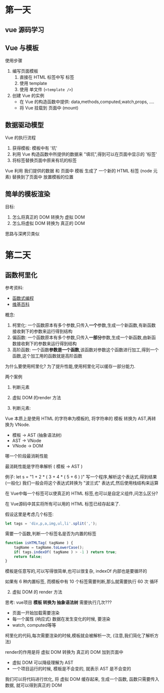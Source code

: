 # 第一天

## vue 源码学习

## Vue 与模板

使用步骤

1. 编写页面模板
   1. 直接在 HTML 标签中写 标签
   2. 使用 template
   3. 使用 单文件 (`<template />`)
2. 创建 Vue 的实例
   - 在 Vue 的构造函数中提供: data,methods,computed,watch,props, ....
   - 将 Vue 挂载到 页面中 (mount)

## 数据驱动模型

Vue 的执行流程

1. 获得模板: 模板中有 '坑'
2. 利用 Vue 构造函数中所提供的数据来 "填坑",得到可以在页面中显示的 '标签'
3. 将标签替换页面中原来有坑的标签

Vue 利用 我们提供的数据 和 页面中 模板 生成了 一个新的 HTML 标签 (node 元素)
替换到了页面中 放置模板的位置

## 简单的模板渲染

目标:

1. 怎么将真正的 DOM 转换为 虚拟 DOM
2. 怎么将虚拟 DOM 转换为 真正的 DOM

思路与深拷贝类似


# 第二天

## 函数柯里化

参考资料:

- [函数式编程](https://llh911001.gitbooks.io/mostly-adequate-guide-chinese/content/)
- [维基百科](https://zh.wikipedia.org/wiki/%E6%9F%AF%E9%87%8C%E5%8C%96)


概念: 

1. 柯里化: 一个函数原本有多个参数,只传入**一个**参数,生成一个新函数,有新函数接收剩下的参数来运行得到结构
2. 偏函数: 一个函数原本有多个参数,只传入**一部分**参数,生成一个新函数,由新函数接收剩下的参数来运行得到结构
3. 高阶函数: 一个函数**参数是一个函数**,该函数对参数这个函数进行加工,得到一个函数,这个加工用的函数就是高阶函数

为什么要使用柯里化? 为了提升性能,使用柯里化可以缓存一部分能力.

两个案例        

1. 判断元素
2. 虚拟 DOM 的render 方法

1. 判断元素:

Vue 本质上是使用 HTML 的字符串为模板的, 将字符串的 模板 转换为 AST,再转换为 VNode.

- 模板 -> AST (抽象语法树)
- AST -> VNode
- VNode -> DOM

哪一个阶段最消耗性能

最消耗性能是字符串解析 ( 模板 -> AST )

例子: let s = "1 + 2 * ( 3 + 4 * ( 5 + 6 ) )"
写一个程序,解析这个表达式,得到结果 (一般化)
我们一般会将这个表达式转换为 "波兰式" 表达式,然后使用栈结构来运算

在 Vue中每一个标签可以使真正的 HTML 标签,也可以是自定义组件,问怎么区分?

在 Vue源码中其实将所有可以用的 HTML 标签已经存起来了.

假设这里是考虑几个标签:

```js
let tags = 'div,p,a,img,ul,li'.split(',');
```
需要一个函数,判断一个标签名是否为内置的标签

```js
function isHTMLTag( tagName ) {
    tagName = tagName.toLowerCase();
    if( tags.indexOf( tagName ) > -1 ) return true;
    return false;
}
```

模板是任意写的,可以写得很简单,也可以很复杂, indexOf 内部也是要循环的

如果有 6 种内置标签, 而模板中有 10 个标签需要判断,那么就需要执行 60 次 循环

2. 虚拟 DOM 的 render 方法

思考: vue项目 **模板 转换为 抽象语法树** 需要执行几次???

- 页面一开始加载需要渲染
- 每一个属性 (响应式) 数据在发生变化的时候, 要渲染
- watch, computed等等

柯里化的代码,每次需要渲染的时候,模板就会被解析一次, (注意,我们简化了解析方法)

render的作用是将 虚拟 DOM 转换为 真正的 DOM 加到页面中

- 虚拟 DOM 可以降级理解为 AST
- 一个项目运行的时候, 模板是不会变的, 就表示 AST 是不会变的

我们可以将代码进行优化, 将 虚拟 DOM 缓存起来, 生成一个函数, 函数只需要传入数据, 就可以得到真正的 DOM 







































































